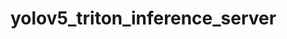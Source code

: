 # yolov5_triton_inference_server
<!-- cd create_engine/
docker run --gpus all -it --rm -v $PWD:/create_engine nvcr.io/nvidia/tensorrt:21.03-py3
mkdir build
cd build/
cmake ..
make -->

